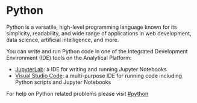 # Python

Python is a versatile, high-level programming language known for its simplicity, readability, and wide range of applications in web development, data science, artificial intelligence, and more. 

You can write and run Python code in one of the Integrated Development Environment (IDE) tools on the Analytical Platform:

* [JupyterLab](https://user-guidance.analytical-platform.service.justice.gov.uk/tools/ides/jupyterlab/index.html): a IDE for writing and running Jupyter Notebooks
* [Visual Studio Code](https://user-guidance.analytical-platform.service.justice.gov.uk/tools/ides/visual-studio-code/index.html): a multi-purpose IDE for running code including Python scripts and Jupyter Notebooks

For help on Python related problems please visit [#python](https://moj.enterprise.slack.com/archives/C1Q09V86S)




